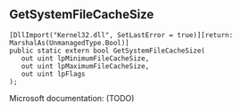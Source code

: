## GetSystemFileCacheSize

```
[DllImport("Kernel32.dll", SetLastError = true)][return: MarshalAs(UnmanagedType.Bool)]
public static extern bool GetSystemFileCacheSize(
   out uint lpMinimumFileCacheSize,
   out uint lpMaximumFileCacheSize,
   out uint lpFlags
);
```

Microsoft documentation: (TODO)
